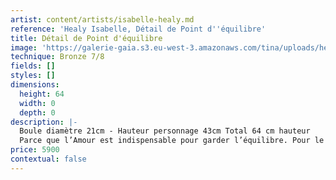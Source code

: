 ```yaml
---
artist: content/artists/isabelle-healy.md
reference: 'Healy Isabelle, Détail de Point d''équilibre'
title: Détail de Point d'équilibre
image: 'https://galerie-gaia.s3.eu-west-3.amazonaws.com/tina/uploads/healy-isabelle/galerie-gaia-WEB_6_point-dequilibre-©isabellehealy.jpg'
technique: Bronze 7/8
fields: []
styles: []
dimensions:
  height: 64
  width: 0
  depth: 0
description: |-
  Boule diamètre 21cm - Hauteur personnage 43cm Total 64 cm hauteur  
  Parce que l’Amour est indispensable pour garder l’équilibre. Pour le point du « i » du verbe Aimer. Pour la fragilité de la Vie à deux. Sceller un baiser pour l’éternité. Pour tenir debout malgré tout. Pour la beauté d’un geste. Pour la grâce d’un couple. Pour montrer que s’abandonner et lâcher prise peut être salvateur. Pour le déséquilibre que nous subissons parfois…
price: 5900
contextual: false
---
```


